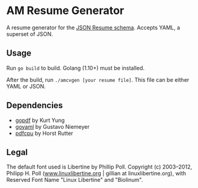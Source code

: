 # AM Resume Generator

A resume generator for the [JSON Resume schema](https://jsonresume.org/schema/). Accepts YAML, a superset of JSON.

## Usage

Run `go build` to build. Golang (1.10+) must be installed.

After the build, run `./amcvgen [your resume file]`. This file can be either YAML or JSON.

## Dependencies
- [gopdf](https://github.com/jung-kurt/gofpdf) by Kurt Yung
- [goyaml](https://github.com/go-yaml/yaml/) by Gustavo Niemeyer
- [pdfcpu](https://github.com/hhrutter/pdfcpu) by Horst Rutter

## Legal
The default font used is Libertine by Phillip Poll. Copyright (c) 2003–2012, Philipp H. Poll (www.linuxlibertine.org | gillian at linuxlibertine.org),
with Reserved Font Name "Linux Libertine" and "Biolinum".